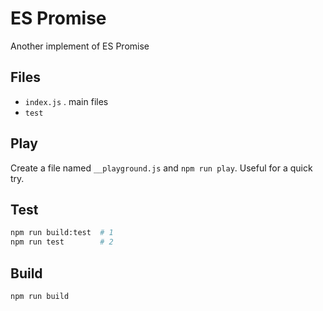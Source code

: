 ES Promise
==============

Another implement of ES Promise

## Files

- `index.js` . main files
- `test`


## Play

Create a file named `__playground.js` and `npm run play`. Useful for a quick try.


## Test

```bash
npm run build:test  # 1
npm run test        # 2
```

## Build

```bash
npm run build
```


